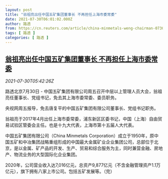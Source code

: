 ```yaml
---
layout: post
title: "翁祖亮出任中国五矿集团董事长 不再担任上海市委常委"
date: 2021-07-30T06:01:02.000Z
author: 路透
from: https://cn.reuters.com/article/china-minmetals-weng-chairman-0730-idCNKBS2F00JD
tags: [ 路透 ]
categories: [ 路透 ]
---
```

<!--1627624862000-->
[翁祖亮出任中国五矿集团董事长 不再担任上海市委常委](https://cn.reuters.com/article/china-minmetals-weng-chairman-0730-idCNKBS2F00JD)
------

<div>
<div><i>2021-07-30T05:42:26Z</i></div><p>路透北京7月30日 - 中国五矿集团有限公司周五召开中层以上管理人员大会，翁祖亮任董事长、党组书记，免去其上海市委常委、委员职务。</p><p>央视网周五报导，免去唐复平的中国五矿集团有限公司董事长、党组书记职务。</p><p>翁祖亮于2017年4月出任上海市委常委，浦东新区区委书记，中国（上海）自由贸易试验区管委会主任。也是十九大代表，上海市第十五届人大代表。</p><p>中国五矿集团有限公司（China Minmetals Corporation）成立于1950年，原中国五矿和中冶集团战略重组形成的中国最大金属矿业企业集团公司，总部位于北京，是以金属、矿产品的开发、生产、贸易和综合服务为主，同时兼营金融、房地产、物流业务的大型国际化企业集团。</p><p>2020年，公司营业收入达7,016亿元，总资产9,877亿元（不含金融管理资产1.1万亿元），旗下拥有八家上市公司。包括五矿发展等。（完）</p>
</div>
